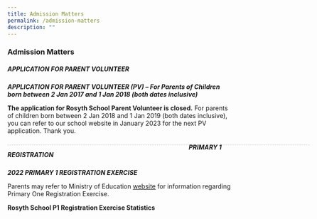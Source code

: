 ```yaml
---
title: Admission Matters
permalink: /admission-matters
description: ""
---
```

### Admission Matters

##### APPLICATION FOR PARENT VOLUNTEER  


***APPLICATION FOR PARENT VOLUNTEER (PV) – For Parents of Children born between 2 Jan 2017 and 1 Jan 2018 (both dates inclusive)***

**The application for Rosyth School Parent Volunteer is closed.** For parents of children born between 2 Jan 2018 and 1 Jan 2019 (both dates inclusive), you can refer to our school website in January 2023 for the next PV application. Thank you.

<div style="line-height: 19.6px; width: 408px; float: left;"><div style="margin-top: 8px; margin-bottom: 8px; line-height: 19.6px; width: 680px; border-bottom: 1px dashed rgb(204, 204, 204); height: 1px; clear: both;"></div></div>

##### PRIMARY 1 REGISTRATION

***2022 PRIMARY 1 REGISTRATION EXERCISE***

Parents may refer to Ministry of Education [website](https://www.moe.gov.sg/primary/p1-registration/registration-phases-key-dates) for information regarding Primary One Registration Exercise.  


**Rosyth School P1 Registration Exercise Statistics**

